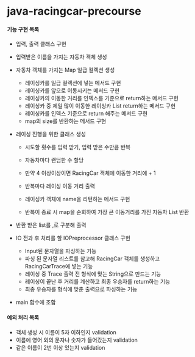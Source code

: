 # java-racingcar-precourse

#### 기능 구현 목록

- 입력, 출력 클래스 구현
- 입력받은 이름을 가지는 자동차 객체 생성
- 자동차 객체를 가지는 Map 일급 컬렉션 생성

  - 레이싱카를 일급 컬렉션에 넣는 메서드 구현
  - 레이싱카를 앞으로 이동시키는 메서드 구현
  - 레이싱카의 이동한 거리를 인덱스를 기준으로 return하는 메서드 구현
  - 레이싱카 중 제일 많이 이동한 레이싱카 List return하는 메서드 구현
  - 레이싱카를 인덱스 기준으로 return 해주는 메서드 구현
  - map의 size를 반환하는 메서드 구현
- 레이싱 진행을 위한 클래스 생성

  - 시도할 횟수를 입력 받기, 입력 받은 수만큼 반복

  - 자동차마다 랜덤한 수 할당

  - 만약 4 이상이상이면 RacingCar 객체에 이동한 거리에 + 1
  - 반복마다 레이싱 이동 거리 출력
  - 레이싱카 객체에 name을 리턴하는 메서드 구현
  - 반복이 종료 시 map을 순회하여 가장 큰 이동거리를 가진 자동차 List 반환
- 반환 받은 list를 ,로 구분해 출력
- IO 전과 후 처리를 할 IOPreprocessor 클래스 구현
  - Input된 문자열을 파싱하는 기능
  - 파싱 된 문자열 리스트를 참고해 RacingCar 객체를 생성하고 RacingCarTrace에 넣는 기능
  - 레이싱 중 Trace  출력 전 형식에 맞는 String으로 만드는 기능
  - 레이싱이 끝난 후 거리를 계산하고 최종 우승자를 return하는 기능
  - 최종 우승자를 형식에 맞춘 출력으로 파싱하는 기능
- main 함수에 조합

#### 예외 처리 목록

- 객체 생성 시 이름이 5자 이하인지 validation
- 이름에 영어 외의 문자나 숫자가 들어갔는지 validation
- 같은 이름이 2번 이상 있는지 validation
